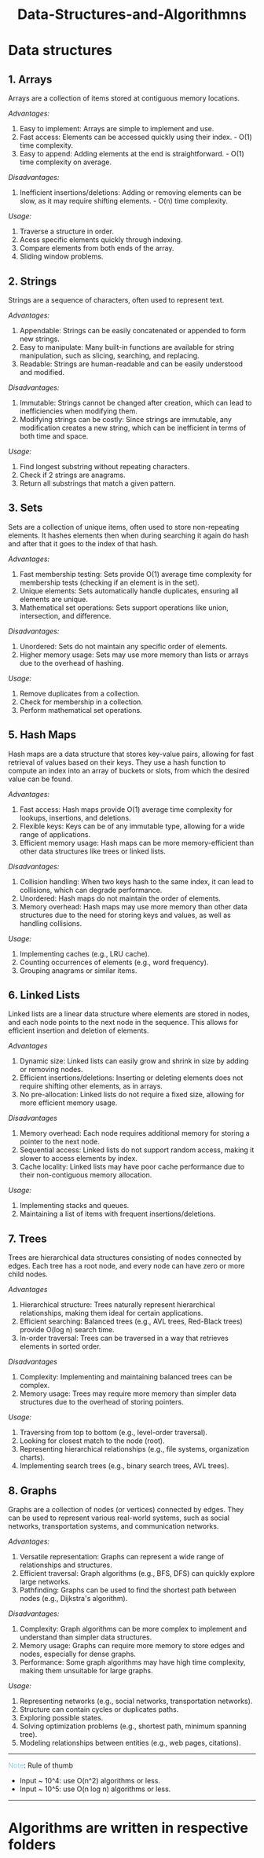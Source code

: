 <h1 align="center"> Data-Structures-and-Algorithmns</h1>

# Data structures

## 1. Arrays

Arrays are a collection of items stored at contiguous memory locations.

*Advantages:*

1. Easy to implement: Arrays are simple to implement and use.
2. Fast access: Elements can be accessed quickly using their index. - O(1) time complexity.
3. Easy to append: Adding elements at the end is straightforward. - O(1) time complexity on average.

*Disadvantages:*

1. Inefficient insertions/deletions: Adding or removing elements can be slow, as it may require shifting elements. - O(n) time complexity.

*Usage:*

1. Traverse a structure in order.
2. Acess specific elements quickly through indexing.
3. Compare elements from both ends of the array.
4. Sliding window problems.

## 2. Strings

Strings are a sequence of characters, often used to represent text.

*Advantages:*

1. Appendable: Strings can be easily concatenated or appended to form new strings.
2. Easy to manipulate: Many built-in functions are available for string manipulation, such as slicing, searching, and replacing.
3. Readable: Strings are human-readable and can be easily understood and modified.

*Disadvantages:*

1. Immutable: Strings cannot be changed after creation, which can lead to inefficiencies when modifying them.
2. Modifying strings can be costly: Since strings are immutable, any modification creates a new string, which can be inefficient in terms of both time and space.

*Usage:*

1. Find longest substring without repeating characters.
2. Check if 2 strings are anagrams.
3. Return all substrings that match a given pattern.

## 3. Sets

Sets are a collection of unique items, often used to store non-repeating elements. It hashes elements then when during searching it again do hash and after that it goes to the index of that hash.

*Advantages:*

1. Fast membership testing: Sets provide O(1) average time complexity for membership tests (checking if an element is in the set).
2. Unique elements: Sets automatically handle duplicates, ensuring all elements are unique.
3. Mathematical set operations: Sets support operations like union, intersection, and difference.

*Disadvantages:*

1. Unordered: Sets do not maintain any specific order of elements.
2. Higher memory usage: Sets may use more memory than lists or arrays due to the overhead of hashing.

*Usage:*

1. Remove duplicates from a collection.
2. Check for membership in a collection.
3. Perform mathematical set operations.

## 5. Hash Maps

Hash maps are a data structure that stores key-value pairs, allowing for fast retrieval of values based on their keys. They use a hash function to compute an index into an array of buckets or slots, from which the desired value can be found.

*Advantages:*

1. Fast access: Hash maps provide O(1) average time complexity for lookups, insertions, and deletions.
2. Flexible keys: Keys can be of any immutable type, allowing for a wide range of applications.
3. Efficient memory usage: Hash maps can be more memory-efficient than other data structures like trees or linked lists.
   
*Disadvantages:*

1. Collision handling: When two keys hash to the same index, it can lead to collisions, which can degrade performance.
2. Unordered: Hash maps do not maintain the order of elements.
3. Memory overhead: Hash maps may use more memory than other data structures due to the need for storing keys and values, as well as handling collisions.

*Usage:*

1. Implementing caches (e.g., LRU cache).
2. Counting occurrences of elements (e.g., word frequency).
3. Grouping anagrams or similar items.

## 6. Linked Lists

Linked lists are a linear data structure where elements are stored in nodes, and each node points to the next node in the sequence. This allows for efficient insertion and deletion of elements.

*Advantages*

1. Dynamic size: Linked lists can easily grow and shrink in size by adding or removing nodes.
2. Efficient insertions/deletions: Inserting or deleting elements does not require shifting other elements, as in arrays.
3. No pre-allocation: Linked lists do not require a fixed size, allowing for more efficient memory usage.

*Disadvantages*

1. Memory overhead: Each node requires additional memory for storing a pointer to the next node.
2. Sequential access: Linked lists do not support random access, making it slower to access elements by index.
3. Cache locality: Linked lists may have poor cache performance due to their non-contiguous memory allocation.

*Usage:*

1. Implementing stacks and queues.
2. Maintaining a list of items with frequent insertions/deletions.

## 7. Trees

Trees are hierarchical data structures consisting of nodes connected by edges. Each tree has a root node, and every node can have zero or more child nodes.

*Advantages*
1. Hierarchical structure: Trees naturally represent hierarchical relationships, making them ideal for certain applications.
2. Efficient searching: Balanced trees (e.g., AVL trees, Red-Black trees) provide O(log n) search time.
3. In-order traversal: Trees can be traversed in a way that retrieves elements in sorted order.

*Disadvantages*
1. Complexity: Implementing and maintaining balanced trees can be complex.
2. Memory usage: Trees may require more memory than simpler data structures due to the overhead of storing pointers.

*Usage:*

1. Traversing from top to bottom (e.g., level-order traversal).
2. Looking for closest match to the node (root).
3. Representing hierarchical relationships (e.g., file systems, organization charts).
4. Implementing search trees (e.g., binary search trees, AVL trees).

## 8. Graphs

Graphs are a collection of nodes (or vertices) connected by edges. They can be used to represent various real-world systems, such as social networks, transportation systems, and communication networks.

*Advantages:*

1. Versatile representation: Graphs can represent a wide range of relationships and structures.
2. Efficient traversal: Graph algorithms (e.g., BFS, DFS) can quickly explore large networks.
3. Pathfinding: Graphs can be used to find the shortest path between nodes (e.g., Dijkstra's algorithm).

*Disadvantages:*

1. Complexity: Graph algorithms can be more complex to implement and understand than simpler data structures.
2. Memory usage: Graphs can require more memory to store edges and nodes, especially for dense graphs.
3. Performance: Some graph algorithms may have high time complexity, making them unsuitable for large graphs.

*Usage:*

1. Representing networks (e.g., social networks, transportation networks).
2. Structure can contain cycles or duplicates paths.
3. Exploring possible states.
4. Solving optimization problems (e.g., shortest path, minimum spanning tree).
5. Modeling relationships between entities (e.g., web pages, citations).

---

<span style='color:skyblue'>Note</span>: Rule of thumb
- Input ~ 10^4: use O(n^2) algorithms or less.
- Input ~ 10^5: use O(n log n) algorithms or less.

---

#  Algorithms are written in respective folders
